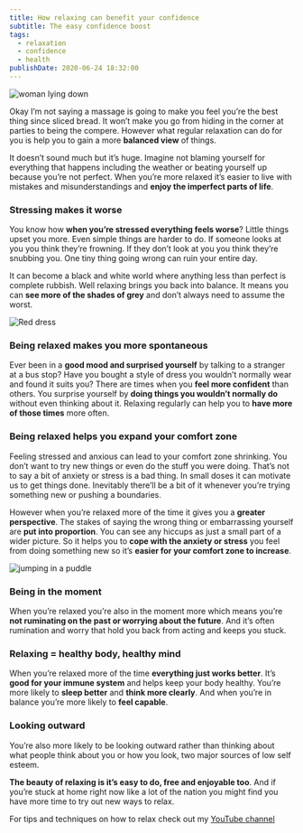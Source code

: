 ```yaml
---
title: How relaxing can benefit your confidence
subtitle: The easy confidence boost
tags:
  - relaxation
  - confidence
  - health
publishDate: 2020-06-24 18:32:00
---
```

![woman lying down](/uploads/woman-lying-down.jpg "Photo by Kinga Cichewicz on Unsplash")

Okay I’m not saying a massage is going to make you feel you’re the best thing since sliced bread. It won’t make you go from hiding in the corner at parties to being the compere. However what regular relaxation can do for you is help you to gain a more **balanced view** of things.

It doesn’t sound much but it’s huge. Imagine not blaming yourself for everything that happens including the weather or beating yourself up because you’re not perfect. When you’re more relaxed it’s easier to live with mistakes and misunderstandings and **enjoy the imperfect parts of life**.

### Stressing makes it worse

You know how **when you’re stressed everything feels worse**? Little things upset you more. Even simple things are harder to do. If someone looks at you you think they’re frowning. If they don’t look at you you think they’re snubbing you. One tiny thing going wrong can ruin your entire day. 

It can become a black and white world where anything less than perfect is complete rubbish. Well relaxing brings you back into balance. It means you can **see more of the shades of grey** and don’t always need to assume the worst.

![Red dress](/uploads/red-dress.jpg "Photo by Tamara Bellis on Unsplash")

### Being relaxed makes you more spontaneous

Ever been in a **good mood and surprised yourself** by talking to a stranger at a bus stop? Have you bought a style of dress you wouldn’t normally wear and found it suits you? There are times when you **feel more confident** than others. You surprise yourself by **doing things you wouldn’t normally do** without even thinking about it. Relaxing regularly can help you to **have more of those times** more often.

### Being relaxed helps you expand your comfort zone

Feeling stressed and anxious can lead to your comfort zone shrinking. You don’t want to try new things or even do the stuff you were doing. That’s not to say a bit of anxiety or stress is a bad thing. In small doses it can motivate us to get things done. Inevitably there’ll be a bit of it whenever you’re trying something new or pushing a boundaries.

However when you’re relaxed more of the time it gives you a **greater perspective**. The stakes of saying the wrong thing or embarrassing yourself are **put into proportion**. You can see any hiccups as just a small part of a wider picture. So it helps you to **cope with the anxiety or stress** you feel from doing something new so it’s **easier for your comfort zone to increase**.

![jumping in a puddle](/uploads/jumping-in-a-puddle.jpg "Photo by Raphael Schaller on Unsplash")

### Being in the moment

When you’re relaxed you’re also in the moment more which means you’re **not ruminating on the past or worrying about the future**. And it’s often rumination and worry that hold you back from acting and keeps you stuck.

### Relaxing = healthy body, healthy mind

When you’re relaxed more of the time **everything just works better**. It’s **good for your immune system** and helps keep your body healthy. You’re more likely to **sleep better** and **think more clearly**. And when you’re in balance you’re more likely to **feel capable**.

### Looking outward

You’re also more likely to be looking outward rather than thinking about what people think about you or how you look, two major sources of low self esteem.

**The beauty of relaxing is it’s easy to do, free and enjoyable too**. And if you’re stuck at home right now like a lot of the nation you might find you have more time to try out new ways to relax.

For tips and techniques on how to relax check out my [YouTube channel](https://www.youtube.com/channel/UCJcTNav3REGTI1UYEOQkhGQ?view_as=subscriber)